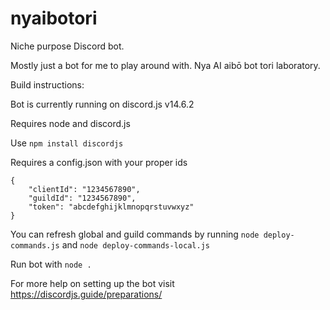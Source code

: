 # nyaibotori
Niche purpose Discord bot.

Mostly just a bot for me to play around with.
Nya AI aibō bot tori laboratory.

Build instructions:

Bot is currently running on discord.js v14.6.2

Requires node and discord.js

Use `npm install discordjs`

Requires a config.json with your proper ids 
```
{
	"clientId": "1234567890",
	"guildId": "1234567890",
	"token": "abcdefghijklmnopqrstuvwxyz"
}
```

You can refresh global and guild commands by running `node deploy-commands.js` and `node deploy-commands-local.js`

Run bot with `node .`

For more help on setting up the bot visit https://discordjs.guide/preparations/
